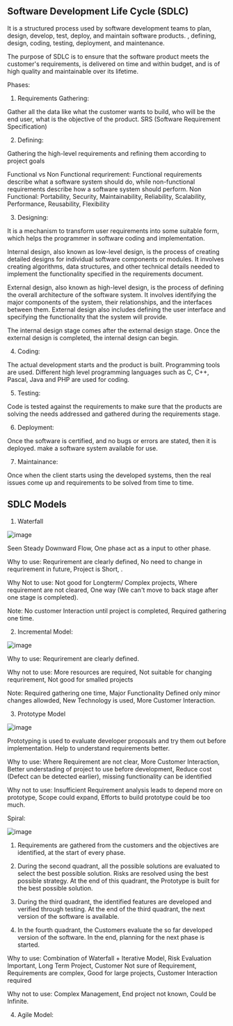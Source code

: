 Software Development Life Cycle (SDLC)
---------------------------------------
It is a structured process used by software development teams to plan, design, develop, test, deploy, and maintain software products. , defining, design, coding, testing, deployment, and maintenance.

The purpose of SDLC is to ensure that the software product meets the customer's requirements, is delivered on time and within budget, and is of high quality and maintainable over its lifetime.


Phases:
1. Requirements Gathering:

Gather all the data like what the customer wants to build, who will be the end user, what is the objective of the product. SRS (Software Requirement Specification)


2. Defining:

Gathering the high-level requirements and refining them according to project goals

Functional vs Non Functional requrirement: Functional requirements describe what a software system should do, while non-functional requirements describe how a software system should perform. Non Functional: 
Portability,
Security,
Maintainability,
Reliability,
Scalability,
Performance,
Reusability,
Flexibility

3. Designing:

It is a mechanism to transform user requirements into some suitable form, which helps the programmer in software coding and implementation.

Internal design, also known as low-level design, is the process of creating detailed designs for individual software components or modules. It involves creating algorithms, data structures, and other technical details needed to implement the functionality specified in the requirements document.

External design, also known as high-level design, is the process of defining the overall architecture of the software system. It involves identifying the major components of the system, their relationships, and the interfaces between them. External design also includes defining the user interface and specifying the functionality that the system will provide.

The internal design stage comes after the external design stage. Once the external design is completed, the internal design can begin.

4. Coding:

The actual development starts and the product is built. Programming tools are used. Different high level programming languages such as C, C++, Pascal, Java and PHP are used for coding. 

5. Testing:

Code is tested against the requirements to make sure that the products are solving the needs addressed and gathered during the requirements stage.

6. Deployment:

Once the software is certified, and no bugs or errors are stated, then it is deployed. make a software system available for use. 

7. Maintainance:

Once when the client starts using the developed systems, then the real issues come up and requirements to be solved from time to time.

SDLC Models
------------

1. Waterfall

![image](https://user-images.githubusercontent.com/78067067/222524885-a1ac3f77-06c0-4b22-bb1b-ff0ea83a3549.png)

Seen Steady Downward Flow, One phase act as a input to other phase. 

Why to use: Requrirement are clearly defined, No need to change in requrirement in future, Project is Short, .

Why Not to use: Not good for Longterm/ Complex projects, Where requirement are not cleared, One way (We can't move to back stage after one stage is completed).

Note: No customer Interaction until project is completed, Required gathering one time.

2. Incremental Model:

![image](https://user-images.githubusercontent.com/78067067/222526374-bb713b0c-bcc1-4efa-963b-b567b08db2dd.png)

Why to use: Requrirement are clearly defined.

Why not to use: More resources are required, Not suitable for changing requrirement, Not good for smalled projects

Note: Required gathering one time, Major Functionality Defined only minor changes allowded, New Technology is used, More Customer Interaction.


3. Prototype Model

![image](https://user-images.githubusercontent.com/78067067/222527961-d92c2c70-6987-426d-bb52-457296135878.png)

Prototyping is used to evaluate developer proposals and try them out before implementation. Help to understand requirements better. 

Why to use: Where Requirement are not clear, More Customer Interaction, Better understading of project to use before development, Reduce cost (Defect can be detected earlier), missing functionality can be identified

Why not to use: Insufficient Requirement analysis leads to depend more on prototype, Scope could expand, Efforts to build prototype could be too much.

Spiral:

![image](https://user-images.githubusercontent.com/78067067/222529840-ffcfca87-3d44-41d9-82d7-cff2a735dbf6.png)

1. Requirements are gathered from the customers and the objectives are identified, at the start of every phase.

2. During the second quadrant, all the possible solutions are evaluated to select the best possible solution. Risks are resolved using the best possible strategy. At the end of this quadrant, the Prototype is built for the best possible solution.

3. During the third quadrant, the identified features are developed and verified through testing. At the end of the third quadrant, the next version of the software is available.

4. In the fourth quadrant, the Customers evaluate the so far developed version of the software. In the end, planning for the next phase is started.

Why to use: Combination of Waterfall + Iterative Model, Risk Evaluation Important, Long Term Project, Customer Not sure of Requirement, Requirements are complex, Good for large projects, Customer Interaction required

Why not to use: Complex Management, End project not known, Could be Infinite.

4. Agile Model:

